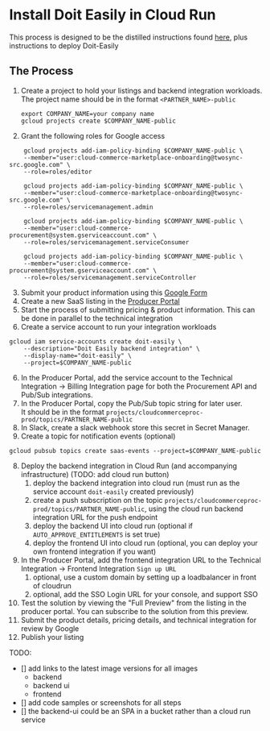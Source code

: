 # Install Doit Easily in Cloud Run
This process is designed to be the distilled instructions found [here](3), plus instructions to deploy Doit-Easily

## The Process
1. Create a project to hold your listings and backend integration workloads. The project name should be in the format `<PARTNER_NAME>-public`

    ```
    export COMPANY_NAME=your company name
    gcloud projects create $COMPANY_NAME-public
    ```

2. Grant the following roles for Google access
```
    gcloud projects add-iam-policy-binding $COMPANY_NAME-public \
    --member="user:cloud-commerce-marketplace-onboarding@twosync-src.google.com" \
    --role=roles/editor

    gcloud projects add-iam-policy-binding $COMPANY_NAME-public \
    --member="user:cloud-commerce-marketplace-onboarding@twosync-src.google.com" \
    --role=roles/servicemanagement.admin

    gcloud projects add-iam-policy-binding $COMPANY_NAME-public \
    --member="user:cloud-commerce-procurement@system.gserviceaccount.com" \
    --role=roles/servicemanagement.serviceConsumer

    gcloud projects add-iam-policy-binding $COMPANY_NAME-public \
    --member="user:cloud-commerce-procurement@system.gserviceaccount.com" \
    --role=roles/servicemanagement.serviceController
```
3. Submit your product information using this [Google Form](1)
4. Create a new SaaS listing in the [Producer Portal](2)
4. Start the process of submitting pricing & product information. This can be done in parallel to the technical integration
5. Create a service account to run your integration workloads

```
gcloud iam service-accounts create doit-easily \
    --description="Doit Easily backend integration" \
    --display-name="doit-easily" \
    --project=$COMPANY_NAME-public
```
6. In the Producer Portal, add the service account to the Technical Integration -> Billing Integration page for both the Procurement API and Pub/Sub integrations.
7. In the Producer Portal, copy the Pub/Sub topic string for later user.   
    It should be in the format `projects/cloudcommerceproc-prod/topics/PARTNER_NAME-public`
1. In Slack, create a slack webhook store this secret in Secret Manager.
2. Create a topic for notification events (optional)
```
gcloud pubsub topics create saas-events --project=$COMPANY_NAME-public
```
<!-- todo: how do we differentiate the gke vs cloudrun install instructions -->
8. Deploy the backend integration in Cloud Run (and accompanying infrastructure) (TODO: add cloud run button)
    1. deploy the backend integration into cloud run (must run as the service account `doit-easily` created previously)
    1. create a push subscription on the topic `projects/cloudcommerceproc-prod/topics/PARTNER_NAME-public`, using the cloud run backend integration URL for the push endpoint
    1. deploy the backend UI into cloud run (optional if `AUTO_APPROVE_ENTITLEMENTS` is set true)
    1. deploy the frontend UI into cloud run (optional, you can deploy your own frontend integration if you want)
9. In the Producer Portal, add the frontend integration URL to the Technical Integration -> Frontend Integration `Sign up URL`
    1. optional, use a custom domain by setting up a loadbalancer in front of cloudrun
    1. optional, add the SSO Login URL for your console, and support SSO
9. Test the solution by viewing the "Full Preview" from the listing in the producer portal. You can subscribe to the solution from this preview. 
10. Submit the product details, pricing details, and technical integration for review by Google
11. Publish your listing


TODO:
- [] add links to the latest image versions for all images
    * backend
    * backend ui
    * frontend
- [] add code samples or screenshots for all steps
- [] the backend-ui could be an SPA in a bucket rather than a cloud run service


[1]: https://docs.google.com/forms/d/e/1FAIpQLSfddn4mwKnqtLNQ-m7IgRZ-bgTz4BOsrEDWCf3XBjc_ogKNnA/viewform
[2]: https://console.cloud.google.com/producer-portal
[3]: https://cloud.google.com/marketplace/docs/partners/integrated-saas#checklist